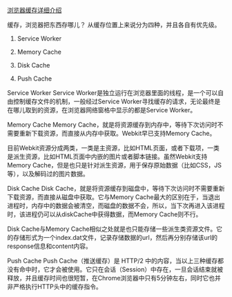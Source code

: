 <!--
 * @Author: matiastang
 * @Date: 2022-07-21 16:29:52
 * @LastEditors: matiastang
 * @LastEditTime: 2022-07-21 16:30:00
 * @FilePath: /matias-javaScript/md/WebKit/浏览器缓存.md
 * @Description: 浏览器缓存
-->
[浏览器缓存详细介绍](https://zhuanlan.zhihu.com/p/67436128)

缓存，浏览器把东西存哪儿？
从缓存位置上来说分为四种，并且各自有优先级。

1. Service Worker

2. Memory Cache

3. Disk Cache

4. Push Cache

Service Worker
Service Worker是独立运行在浏览器里面的线程，是一个可以自由控制缓存文件的机制，一般经过Service Worker寻找缓存的请求，无论最终是在哪儿取到的资源，在浏览器网络窗格中显示的都是Service Worker。

Memory Cache
Memory Cache，就是将资源缓存到内存中，等待下次访问时不需要重新下载资源，而直接从内存中获取。Webkit早已支持Memory Cache。

目前Webkit资源分成两类，一类是主资源，比如HTML页面，或者下载项，一类是派生资源，比如HTML页面中内嵌的图片或者脚本链接。虽然Webkit支持Memory Cache，但是也只是针对派生资源，用于保存原始数据（比如CSS，JS等），以及解码过的图片数据。

Disk Cache
Disk Cache，就是将资源缓存到磁盘中，等待下次访问时不需要重新下载资源，而直接从磁盘中获取。它与Memory Cache最大的区别在于，当退出进程时，内存中的数据会被清空，而磁盘的数据不会，所以，当下次再进入该进程时，该进程仍可以从diskCache中获得数据，而Memory Cache则不行。

Disk Cache与Memory Cache相似之处就是也只能存储一些派生类资源文件。它的存储形式为一个index.dat文件，记录存储数据的url，然后再分别存储该url的response信息和content内容。

Push Cache
Push Cache（推送缓存）是 HTTP/2 中的内容，当以上三种缓存都没有命中时，它才会被使用。它只在会话（Session）中存在，一旦会话结束就被释放，并且缓存时间也很短暂，在Chrome浏览器中只有5分钟左右，同时它也并非严格执行HTTP头中的缓存指令。